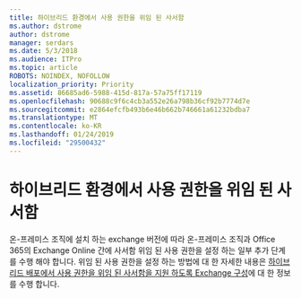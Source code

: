 ```yaml
---
title: 하이브리드 환경에서 사용 권한을 위임 된 사서함
ms.author: dstrome
author: dstrome
manager: serdars
ms.date: 5/3/2018
ms.audience: ITPro
ms.topic: article
ROBOTS: NOINDEX, NOFOLLOW
localization_priority: Priority
ms.assetid: 86685ad6-5988-415d-817a-57a75ff17119
ms.openlocfilehash: 90688c9f6c4cb3a552e26a798b36cf92b7774d7e
ms.sourcegitcommit: e2864efcfb493b6e46b662b746661a61232bdba7
ms.translationtype: MT
ms.contentlocale: ko-KR
ms.lasthandoff: 01/24/2019
ms.locfileid: "29500432"
---
```

# <a name="delegated-mailbox-permissions-in-a-hybrid-environment"></a>하이브리드 환경에서 사용 권한을 위임 된 사서함

온-프레미스 조직에 설치 하는 exchange 버전에 따라 온-프레미스 조직과 Office 365의 Exchange Online 간에 사서함 위임 된 사용 권한을 설정 하는 일부 추가 단계를 수행 해야 합니다. 위임 된 사용 권한을 설정 하는 방법에 대 한 자세한 내용은 [하이브리드 배포에서 사용 권한을 위임 된 사서함을 지원 하도록 Exchange 구성](https://technet.microsoft.com/en-us/library/mt784505%28v=exchg.150%29.aspx)에 대 한 정보를 수행 합니다.
  

